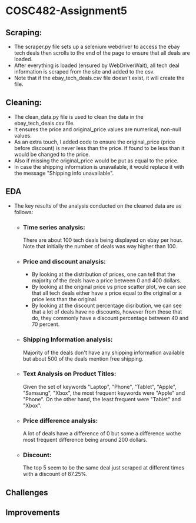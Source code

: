 # COSC482-Assignment5
## Scraping:
* The scraper.py file sets up a selenium webdriver to access the ebay tech deals then scrolls to the end of the page to ensure that all deals are loaded.
* After everything is loaded (ensured by WebDriverWait), all tech deal information is scraped from the site and added to the csv.
* Note that if the ebay_tech_deals.csv file doesn't exist, it will create the file.

## Cleaning:
* The clean_data.py file is used to clean the data in the ebay_tech_deals.csv file.
* It ensures the price and original_price values are numerical, non-null values.
* As an extra touch, I added code to ensure the original_price (price before discount) is never less than the price. If found to be less than it would be changed to the price.
* Also if missing the original_price would be put as equal to the price.
* In case the shipping information is unavailable, it would replace it with the message "Shipping info unavailable".

## EDA
* The key results of the analysis conducted on the cleaned data are as follows:
  - ### Time series analysis: ###
    There are about 100 tech deals being displayed on ebay per hour. Note that initially the number of deals was way higher than 100.
  - ### Price and discount analysis: ###
    - By looking at the distribution of prices, one can tell that the majority of the deals have a price between 0 and 400 dollars.
    - By looking at the original price vs price scatter plot, we can see that all tech deals either have  a price equal to the original or a price less than the original.
    - By looking at the discount percentage disribution, we can see that a lot of deals have no discounts, however from those that do, they commonly have a discount percentage between 40 and 70 percent.
  - ### Shipping Information analysis: ###
    Majority of the deals don't have any shipping information available but about 500 of the deals mention free shipping.
  - ### Text Analysis on Product Titles: ###
    Given the set of keywords "Laptop", "Phone", "Tablet", "Apple", "Samsung", "Xbox", the most frequent keywords were "Apple" and "Phone". On the other hand, the least frequent were "Tablet" and "Xbox". 
  - ### Price difference analysis: ###
    A lot of deals have a difference of 0 but some a difference wothe most frequent difference being around 200 dollars.
  - ### Discount: ###
    The top 5 seem to be the same deal just scraped at different times with a discount of 87.25%.

## Challenges

## Improvements
  
